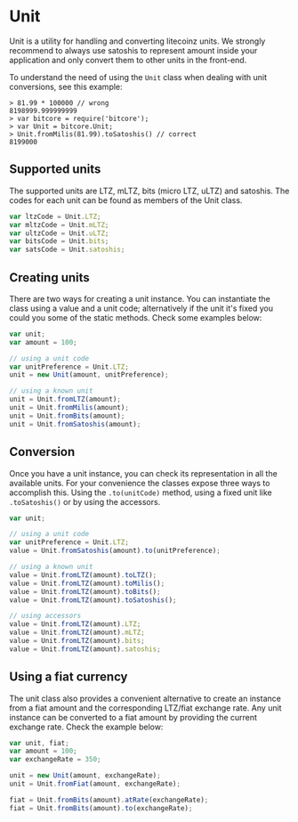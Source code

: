 # Unit
Unit is a utility for handling and converting litecoinz units. We strongly recommend to always use satoshis to represent amount inside your application and only convert them to other units in the front-end.

To understand the need of using the `Unit` class when dealing with unit conversions, see this example:

```
> 81.99 * 100000 // wrong
8198999.999999999
> var bitcore = require('bitcore');
> var Unit = bitcore.Unit;
> Unit.fromMilis(81.99).toSatoshis() // correct
8199000
```

## Supported units
The supported units are LTZ, mLTZ, bits (micro LTZ, uLTZ) and satoshis. The codes for each unit can be found as members of the Unit class.

```javascript
var ltzCode = Unit.LTZ;
var mltzCode = Unit.mLTZ;
var ultzCode = Unit.uLTZ;
var bitsCode = Unit.bits;
var satsCode = Unit.satoshis;
```

## Creating units
There are two ways for creating a unit instance. You can instantiate the class using a value and a unit code; alternatively if the unit it's fixed you could you some of the static methods. Check some examples below:

```javascript
var unit;
var amount = 100;

// using a unit code
var unitPreference = Unit.LTZ;
unit = new Unit(amount, unitPreference);

// using a known unit
unit = Unit.fromLTZ(amount);
unit = Unit.fromMilis(amount);
unit = Unit.fromBits(amount);
unit = Unit.fromSatoshis(amount);
```

## Conversion
Once you have a unit instance, you can check its representation in all the available units. For your convenience the classes expose three ways to accomplish this. Using the `.to(unitCode)` method, using a fixed unit like `.toSatoshis()` or by using the accessors.

```javascript
var unit;

// using a unit code
var unitPreference = Unit.LTZ;
value = Unit.fromSatoshis(amount).to(unitPreference);

// using a known unit
value = Unit.fromLTZ(amount).toLTZ();
value = Unit.fromLTZ(amount).toMilis();
value = Unit.fromLTZ(amount).toBits();
value = Unit.fromLTZ(amount).toSatoshis();

// using accessors
value = Unit.fromLTZ(amount).LTZ;
value = Unit.fromLTZ(amount).mLTZ;
value = Unit.fromLTZ(amount).bits;
value = Unit.fromLTZ(amount).satoshis;
```

## Using a fiat currency
The unit class also provides a convenient alternative to create an instance from a fiat amount and the corresponding LTZ/fiat exchange rate. Any unit instance can be converted to a fiat amount by providing the current exchange rate. Check the example below:

```javascript
var unit, fiat;
var amount = 100;
var exchangeRate = 350;

unit = new Unit(amount, exchangeRate);
unit = Unit.fromFiat(amount, exchangeRate);

fiat = Unit.fromBits(amount).atRate(exchangeRate);
fiat = Unit.fromBits(amount).to(exchangeRate);
```
